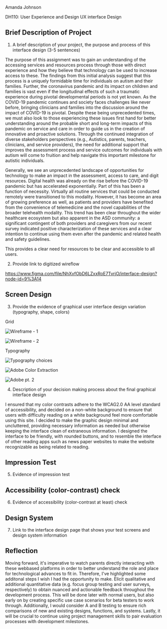 Amanda Johnson

DH110: User Experience and Design
UX interface Design

## Brief Description of Project

1. A brief description of your project, the purpose and process of this interface design (3-5 sentences)

The purpose of this assignment was to gain an understanding of the accessing services and resources process through those with direct experience and how they believe that technology can be used to increase access to these. The findings from this initial analysis suggest that this process is a uniquely formidable time for individuals on autism and their families. Further, the coronavirus pandemic and its impact on children and families is vast even if the longitudinal effects of such a traumatic experience during pivotal developmental periods is not yet known. As the COVID-19 pandemic continues and society faces challenges like never before, bringing clinicians and families into the discussion around the impact of COVID-19 is pivotal. Despite these being unprecedented times, we must also look to those experiencing these issues first hand for better understanding around the probable short and long-term impacts of this pandemic on service and care in order to guide us in the creation of innovative and proactive solutions. Through the continued integration of diverse stakeholders perspectives (e.g., Autistics, parents, teachers, clinicians, and service providers), the need for additional support that improves the assessment process and service outcomes for individuals with autism will come to fruition and help navigate this important milestone for autistic individuals.

Generally, we see an unprecedented landscape of opportunities for technology to make an impact in the assessment, access to care, and digit resources. Digital health was already on the rise before the COVID-19 pandemic but has accelerated exponentially. Part of this has been a function of necessity. Virtually all routine services that could be conducted remotely were transitioned to this modality. However, it has become an area of growing preference as well, as patients and providers have benefited from the convenience of telemedicine and the novel capabilities of the broader telehealth modality. This trend has been clear throughout the wider healthcare ecosystem but also apparent in the ASD community: a significant contingent of both providers and caregivers from our recent survey indicated positive characterization of these services and a clear intention to continue using them even after the pandemic and related health and safety guidelines.

This provides a clear need for resources to be clear and accessible to all users.


2. Provide link to digitized wireflow

https://www.figma.com/file/NhXvfObD6LZxxRoE7TvrjO/interface-design?node-id=9%3A14

## Screen Design

3. Provide the evidence of graphical user interface design variation (typography, shape, colors)

Grid 

![Wireframe - 1](https://user-images.githubusercontent.com/91240122/140945740-94b563f8-cf32-4920-a8c8-a7c874255401.png)

![Wireframe - 2](https://user-images.githubusercontent.com/91240122/140945818-6f5954db-c1c4-44da-9a56-a7646c08e3ea.png)

Typography

![Typography choices](https://user-images.githubusercontent.com/91240122/140946057-2c51ec0c-ed6a-4ac7-85d5-034009179a40.png)

![Adobe Color Extraction](https://user-images.githubusercontent.com/91240122/140944339-62caa020-d11b-4c06-9e48-cab41c996301.png)

![Adobe pt. 2](https://user-images.githubusercontent.com/91240122/140945126-832dbd15-969d-4d53-a462-12911c31ce33.png)

4. Description of your decision making process about the final graphical interface design

I ensured that my color contrasts adhere to the WCAG2.0 AA level standard of accessibility, and decided on a non-white background to ensure that users with difficulty reading on a white background feel more comfortable using this site. I decided to make the graphic design minimal and uncluttered, providing necessary information as needed but otherwise keeping the interface clean of extraneous information. I designed the interface to be friendly, with rounded buttons, and to resemble the interface of other reading apps such as news paper websites to make the website recognizable as being related to reading.

## Impression Test

5. Evidence of impression test

## Accessibility (color-contrast) check

6. Evidence of accessibility (color-contrast at least) check




## Design System

7. Link to the interface design page that shows your test screens and design system information


## Reflection 

Moving forward, it's imperative to watch parents directly interacting with these webbased platforms in order to better understand the role and place for technological advances to fit in. Therefore, I've highlighted some additonal steps I wish I had the opportunity to make. Elicit qualitative and additional quantitative data (e.g. focus group testing and user surveys, respectively) to obtain nuanced and actionable feedback throughout the development process. This will be done later with normal users, but also early on by creating specific use case scenarios for beta testers to work through. Additionally, I would consider A and B testing to ensure rich comparisons of new and existing designs, functions, and systems. Lastly, it will be crucial to continue using project management skills to pair evaluation processes with development milestones.
